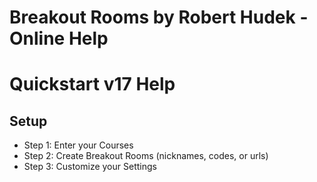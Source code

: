 # Breakout Rooms by Robert Hudek - Online Help

# Quickstart v17 Help

## Setup

- Step 1: Enter your Courses
- Step 2: Create Breakout Rooms (nicknames, codes, or urls)
- Step 3: Customize your Settings
